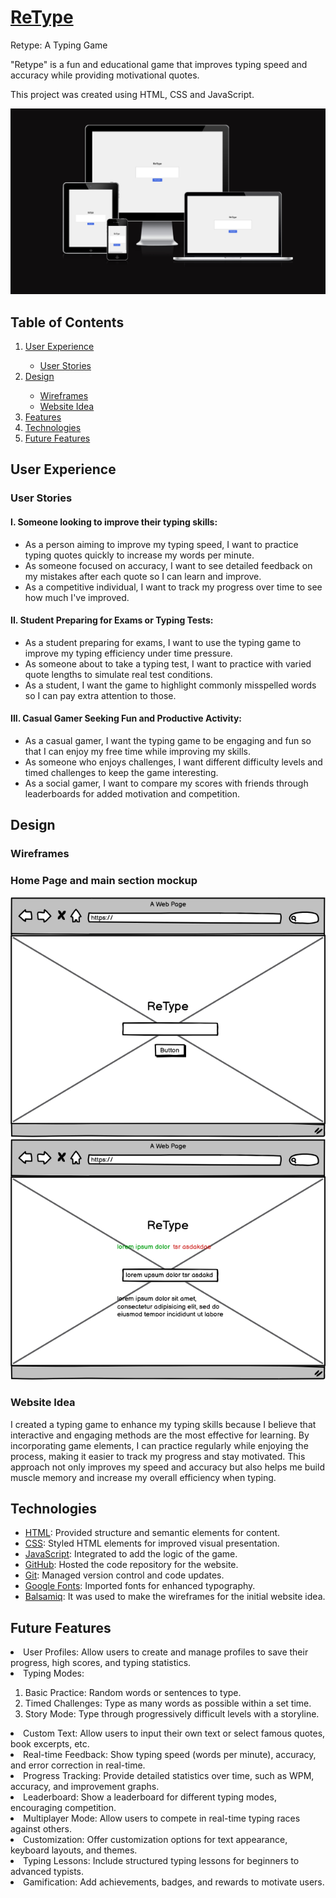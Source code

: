 # [ReType](https://discoveren.github.io/retype/)

Retype: A Typing Game

"Retype" is a fun and educational game that improves typing speed and accuracy while providing motivational quotes.

This project was created using HTML, CSS and JavaScript.

![retype - different devices view](./doc/responsiveness.png)

## Table of Contents
<ol>
<li><a href="#user-experience">User Experience</a></li>
    <ul>
    <li><a href="#user-stories">User Stories</a></li>
    </ul>
<li><a href="#design">Design</a></li>
<ul>
<li><a href="#wireframes">Wireframes</a></li>
<li><a href="#website-idea">Website Idea</a></li>
</ul>
<li><a href="#features">Features</a></li>
<li><a href="#technologies">Technologies</a></li>
<li><a href="#future-features">Future Features</a></li>
</ol>

## User Experience

### User Stories

#### I. Someone looking to improve their typing skills:

<ul>
<li>As a person aiming to improve my typing speed, I want to practice typing quotes quickly to increase my words per minute.</li>
<li>As someone focused on accuracy, I want to see detailed feedback on my mistakes after each quote so I can learn and improve.</li>
<li>As a competitive individual, I want to track my progress over time to see how much I've improved.</li>
</ul>

#### II. Student Preparing for Exams or Typing Tests:

<ul>
<li>As a student preparing for exams, I want to use the typing game to improve my typing efficiency under time pressure.</li>
<li>As someone about to take a typing test, I want to practice with varied quote lengths to simulate real test conditions.</li>
<li>As a student, I want the game to highlight commonly misspelled words so I can pay extra attention to those.</li>
</ul>

#### III. Casual Gamer Seeking Fun and Productive Activity:
<ul>
<li>As a casual gamer, I want the typing game to be engaging and fun so that I can enjoy my free time while improving my skills.</li>
<li>As someone who enjoys challenges, I want different difficulty levels and timed challenges to keep the game interesting.</li>
<li>As a social gamer, I want to compare my scores with friends through leaderboards for added motivation and competition.</li>
</ul>

## Design

### Wireframes

### Home Page and main section mockup
<img src="./doc/wireframe1.png" style="width:798px;"/>
<img src="./doc/wireframe2.png" style="width:798px;"/>



### Website Idea

<p>I created a typing game to enhance my typing skills because I believe that interactive and engaging methods are the most effective for learning. By incorporating game elements, I can practice regularly while enjoying the process, making it easier to track my progress and stay motivated. This approach not only improves my speed and accuracy but also helps me build muscle memory and increase my overall efficiency when typing. </p>



## Technologies

- [HTML](https://web.dev/learn/html/overview/): Provided structure and semantic elements for content.
- [CSS](https://developer.mozilla.org/en-US/docs/Web/CSS): Styled HTML elements for improved visual presentation.
- [JavaScript](https://developer.mozilla.org/en-US/docs/Web/JavaScript): Integrated to add the logic of the game.
- [GitHub](https://github.com/): Hosted the code repository for the website.
- [Git](https://git-scm.com/): Managed version control and code updates.
- [Google Fonts](https://fonts.google.com/): Imported fonts for enhanced typography.
- [Balsamiq](https://balsamiq.com/): It was used to make the wireframes for the initial website idea.


## Future Features

<li>User Profiles: Allow users to create and manage profiles to save their progress, high scores, and typing statistics.</li>

<li>Typing Modes:</li>
<ol>
<li>Basic Practice: Random words or sentences to type.</li>
<li>Timed Challenges: Type as many words as possible within a set time.</li>
<li>Story Mode: Type through progressively difficult levels with a storyline.</li>
</ol>

<li>Custom Text: Allow users to input their own text or select famous quotes, book excerpts, etc.</li>
<li>Real-time Feedback: Show typing speed (words per minute), accuracy, and error correction in real-time.</li>
<li>Progress Tracking: Provide detailed statistics over time, such as WPM, accuracy, and improvement graphs.</li>
<li>Leaderboard: Show a leaderboard for different typing modes, encouraging competition.</li>
<li>Multiplayer Mode: Allow users to compete in real-time typing races against others.</li>
<li>Customization: Offer customization options for text appearance, keyboard layouts, and themes.</li>
<li>Typing Lessons: Include structured typing lessons for beginners to advanced typists.</li>
<li>Gamification: Add achievements, badges, and rewards to motivate users.</li>

